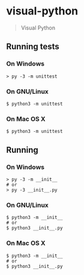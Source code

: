# visual-python

> Visual Python

## Running tests

### On Windows

```shell
> py -3 -m unittest
```

### On GNU/Linux

```shell
$ python3 -m unittest
```

### On Mac OS X

```shell
$ python3 -m unittest
```

## Running

### On Windows

```shell
> py -3 -m __init__
# or
> py -3 __init__.py
```

### On GNU/Linux

```shell
$ python3 -m __init__
# or
$ python3 __init__.py
```

### On Mac OS X

```shell
$ python3 -m __init__
# or
$ python3 __init__.py
```
